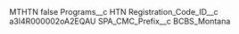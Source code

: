 <?xml version="1.0" encoding="UTF-8"?>
<CustomMetadata xmlns="http://soap.sforce.com/2006/04/metadata" xmlns:xsi="http://www.w3.org/2001/XMLSchema-instance" xmlns:xsd="http://www.w3.org/2001/XMLSchema">
    <label>MTHTN</label>
    <protected>false</protected>
    <values>
        <field>Programs__c</field>
        <value xsi:type="xsd:string">HTN</value>
    </values>
    <values>
        <field>Registration_Code_ID__c</field>
        <value xsi:type="xsd:string">a3l4R000002oA2EQAU</value>
    </values>
    <values>
        <field>SPA_CMC_Prefix__c</field>
        <value xsi:type="xsd:string">BCBS_Montana</value>
    </values>
</CustomMetadata>
